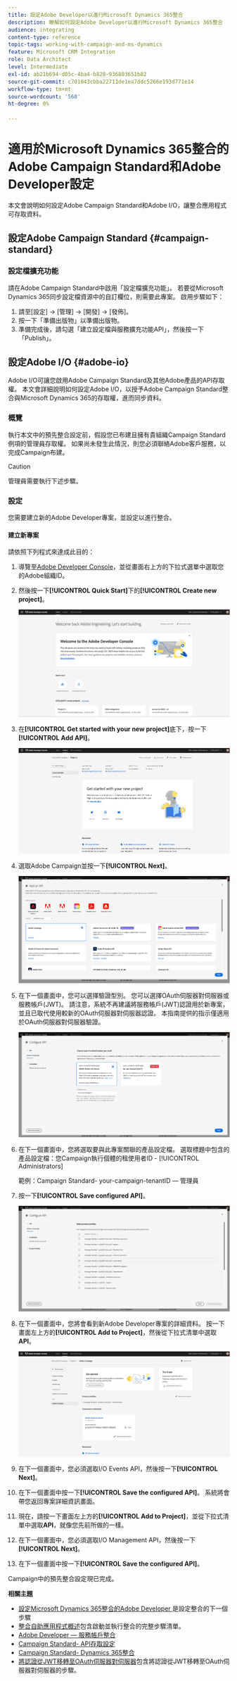 ```yaml
---
title: 設定Adobe Developer以進行Microsoft Dynamics 365整合
description: 瞭解如何設定Adobe Developer以進行Microsoft Dynamics 365整合
audience: integrating
content-type: reference
topic-tags: working-with-campaign-and-ms-dynamics
feature: Microsoft CRM Integration
role: Data Architect
level: Intermediate
exl-id: ab21b694-d05c-4ba4-b828-936803651b82
source-git-commit: c701043cbba22711de1ea7ddc5266e193d771e14
workflow-type: tm+mt
source-wordcount: '568'
ht-degree: 0%

---
```


# 適用於Microsoft Dynamics 365整合的Adobe Campaign Standard和Adobe Developer設定

本文會說明如何設定Adobe Campaign Standard和Adobe I/O，讓整合應用程式可存取資料。

## 設定Adobe Campaign Standard {#campaign-standard}

### 設定檔擴充功能

請在Adobe Campaign Standard中啟用「設定檔擴充功能」。   若要從Microsoft Dynamics 365同步設定檔資源中的自訂欄位，則需要此專案。   啟用步驟如下：

1. 請至[設定] -> [管理] -> [開發] -> [發佈]。
1. 按一下「準備出版物」以準備出版物。
1. 準備完成後，請勾選「建立設定檔與服務擴充功能API」，然後按一下「Publish」。

## 設定Adobe I/O {#adobe-io}

Adobe I/O可讓您啟用Adobe Campaign Standard及其他Adobe產品的API存取權。   本文會詳細說明如何設定Adobe I/O，以授予Adobe Campaign Standard整合與Microsoft Dynamics 365的存取權，進而同步資料。

### 概覽

執行本文中的預先整合設定前，假設您已布建且擁有貴組織Campaign Standard例項的管理員存取權。  如果尚未發生此情況，則您必須聯絡Adobe客戶服務，以完成Campaign布建。

>[!CAUTION]
>
>管理員需要執行下述步驟。

### 設定

您需要建立新的Adobe Developer專案，並設定以進行整合。

#### 建立新專案

請依照下列程式來達成此目的：

1. 導覽至[Adobe Developer Console](https://console.adobe.io/home#)，並從畫面右上方的下拉式選單中選取您的Adobe組織ID。

1. 然後按一下&#x200B;**[!UICONTROL Quick Start]**&#x200B;下的&#x200B;**[!UICONTROL Create new project]**。

   ![](assets/adobeIO1.png)

1. 在&#x200B;**[!UICONTROL Get started with your new project]**&#x200B;底下，按一下&#x200B;**[!UICONTROL Add API]**。

   ![](assets/adobeIO2.png)

1. 選取Adobe Campaign並按一下&#x200B;**[!UICONTROL Next]**。

   ![](assets/adobeIO3.png)

1. 在下一個畫面中，您可以選擇驗證型別。 您可以選擇OAuth伺服器對伺服器或服務帳戶(JWT)。 請注意，系統不再建議將服務帳戶(JWT)認證用於新專案，並且已取代使用較新的OAuth伺服器對伺服器認證。 本指南提供的指示僅適用於OAuth伺服器對伺服器驗證。

   ![](assets/adobeIO4.png)

1. 在下一個畫面中，您將選取要與此專案關聯的產品設定檔。 選取標題中包含的產品設定檔：您Campaign執行個體的租使用者ID - [!UICONTROL Administrators]

   範例：Campaign Standard- your-campaign-tenantID — 管理員

1. 按一下&#x200B;**[!UICONTROL Save configured API]**。

   ![](assets/adobeIO5.png)

1. 在下一個畫面中，您將會看到新Adobe Developer專案的詳細資料。 按一下畫面左上方的&#x200B;**[!UICONTROL Add to Project]**，然後從下拉式清單中選取&#x200B;**API**。

   ![](assets/adobeIO6.png)

1. 在下一個畫面中，您必須選取I/O Events API，然後按一下&#x200B;**[!UICONTROL Next]**。

1. 在下一個畫面中按一下&#x200B;**[!UICONTROL Save the configured API]**。  系統將會帶您返回專案詳細資訊畫面。

1. 現在，請按一下畫面左上方的&#x200B;**[!UICONTROL Add to Project]**，並從下拉式清單中選取&#x200B;**API**，就像您先前所做的一樣。

1. 在下一個畫面中，您必須選取I/O Management API，然後按一下&#x200B;**[!UICONTROL Next]**。

1. 在下一個畫面中按一下&#x200B;**[!UICONTROL Save the configured API]**。

Campaign中的預先整合設定現已完成。

**相關主題**

* [設定Microsoft Dynamics 365整合的Adobe Developer &#x200B;](../../integrating/using/d365-acs-configure-adobe-io.md)是設定整合的下一個步驟
* [整合自助應用程式概述](../../integrating/using/d365-acs-self-service-app-quick-start-guide.md)包含啟動並執行整合的完整步驟清單。
* [Adobe Developer — 服務帳戶整合](https://developer.adobe.com/developer-console/docs/guides/#!AdobeDocs/adobeio-auth/master/AuthenticationOverview/ServiceAccountIntegration.md)
* [Campaign Standard- API存取設定](../../api/using/setting-up-api-access.md)
* [Campaign Standard- Dynamics 365整合](../../integrating/using/d365-acs-configure-d365.md)
* [將認證從JWT移轉至OAuth伺服器對伺服器](../../integrating/using/d365-acs-self-service-app-migrate-credentials.md)包含將認證從JWT移轉至OAuth伺服器對伺服器的步驟。
